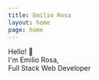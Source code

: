 ```yaml
---
title: Emilio Rosa
layout: home
page: home
---
```


<div class="w-100 text-center mt-5 mb-5">
  
Hello! 👋<br/>
I'm Emilio Rosa, 
<br/>
Full Stack Web Developer

</div>
